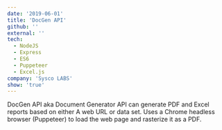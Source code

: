 ```yaml
---
date: '2019-06-01'
title: 'DocGen API'
github: ''
external: ''
tech:
  - NodeJS
  - Express
  - ES6
  - Puppeteer
  - Excel.js
company: 'Sysco LABS'
show: 'true'
---
```


DocGen API aka Document Generator API can generate PDF and Excel reports based on either A web URL or data set. Uses a Chrome headless browser
(Puppeteer) to load the web page and rasterize it as a PDF.
